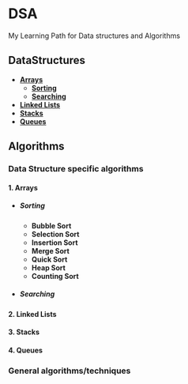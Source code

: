 # DSA

My Learning Path for Data structures and Algorithms

## DataStructures

- [**Arrays**](#1-arrays)
  - [**Sorting**](#sorting)
  - [**Searching**](#searching)
- [**Linked Lists**](#2-linked-lists)
- [**Stacks**](#3-stacks)
- [**Queues**](#4-queues)

## Algorithms

### Data Structure specific algorithms

#### 1. **Arrays**

- ##### **Sorting**

  - **Bubble Sort**
  - **Selection Sort**
  - **Insertion Sort**
  - **Merge Sort**
  - **Quick Sort**
  - **Heap Sort**
  - **Counting Sort**

- ##### **Searching**

#### 2. **Linked Lists**

#### 3. **Stacks**

#### 4. **Queues**

### General algorithms/techniques
